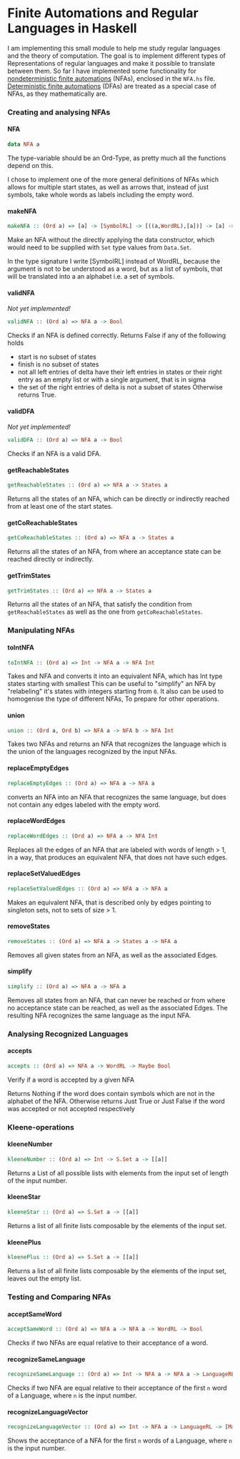 <!--
Copyright: (c) 2023, Alrik Neumann
GNU General Public License v3.0+ (see LICENSE.txt or https://www.gnu.org/licenses/gpl-3.0.txt)
-->

# Finite Automations and Regular Languages in Haskell

I am implementing this small module to help me study regular languages and the theory of computation.
The goal is to implement different types of Representations of regular languages and make it possible to translate between them.
So far I have implemented some functionality for [nondeterministic finite automations](https://en.wikipedia.org/wiki/Nondeterministic_finite_automaton) (NFAs), enclosed in the `NFA.hs` file. [Deterministic finite automations](https://en.wikipedia.org/wiki/Deterministic_finite_automaton) (DFAs) are treated as a special case of NFAs, as they mathematically are.

### Creating and analysing NFAs

#### NFA
```haskell
data NFA a
```
The type-variable should be an Ord-Type, as pretty much all the functions depend on this.

I chose to implement one of the more general definitions of NFAs which allows for multiple start states, as well as arrows that, instead of just symbols, take whole words as labels including the empty word. 


#### makeNFA
```haskell
makeNFA :: (Ord a) => [a] -> [SymbolRL] -> [((a,WordRL),[a])] -> [a] -> [a] -> Maybe (NFA a)
```

Make an NFA without the directly applying the data constructor, which would need to be supplied with `Set` type values from `Data.Set`.

In the type signature I write [SymbolRL] instead of WordRL, because the argument is
not to be understood as a word, but as a list of symbols, that will be translated into a
an alphabet i.e. a set of symbols.

#### validNFA
*Not yet implemented!*
```haskell
validNFA :: (Ord a) => NFA a -> Bool
```
Checks if an NFA is defined correctly.
Returns False if any of the following holds
- start is no subset of states
- finish is no subset of states
- not all left entries of delta have their left entries in states or their right entry as an empty
  list or with a single argument, that is in sigma
- the set of the right entries of delta is not a subset of states
Otherwise returns True.

#### validDFA
*Not yet implemented!*
```haskell
validDFA :: (Ord a) => NFA a -> Bool
```
Checks if an NFA is a valid DFA.

#### getReachableStates
```haskell
getReachableStates :: (Ord a) => NFA a -> States a
```
Returns all the states of an NFA, which can be directly or indirectly reached from at least one of the start states.

#### getCoReachableStates
```haskell
getCoReachableStates :: (Ord a) => NFA a -> States a
```
Returns all the states of an NFA, from where an acceptance state can be reached directly or indirectly.

#### getTrimStates
```haskell
getTrimStates :: (Ord a) => NFA a -> States a
```
Returns all the states of an NFA, that satisfy the condition from `getReachableStates` as well as the one from `getCoReachableStates`.

### Manipulating NFAs

#### toIntNFA
```haskell
toIntNFA :: (Ord a) => Int -> NFA a -> NFA Int
```
Takes and NFA and converts it into an equivalent NFA, which has Int type states starting with smallest
This can be useful to "simplify" an NFA by "relabeling" it's states with integers starting from `0`.
It also can be used to homogenise the type of different NFAs, To prepare for other operations.

#### union
```haskell
union :: (Ord a, Ord b) => NFA a -> NFA b -> NFA Int
```
Takes two NFAs and returns an NFA that recognizes the language which is the union of the languages recognized by the input NFAs.

#### replaceEmptyEdges
```haskell
replaceEmptyEdges :: (Ord a) => NFA a -> NFA a
```
converts an NFA into an NFA that recognizes the same language, but does not contain any edges labeled with the empty word.

#### replaceWordEdges
```haskell
replaceWordEdges :: (Ord a) => NFA a -> NFA Int
```
Replaces all the edges of an NFA that are labeled with words of length > 1, in a way, that produces an equivalent NFA, that does not have such edges.

#### replaceSetValuedEdges
```haskell
replaceSetValuedEdges :: (Ord a) => NFA a -> NFA a
```
Makes an equivalent NFA, that is described only by edges pointing to singleton sets, not to sets of size > 1.

#### removeStates
```haskell
removeStates :: (Ord a) => NFA a -> States a -> NFA a
```
Removes all given states from an NFA, as well as the associated Edges.

#### simplify
```haskell
simplify :: (Ord a) => NFA a -> NFA a
```
Removes all states from an NFA, that can never be reached or from where no acceptance state can be reached, as well as the associated Edges. The resulting NFA recognizes the same language as the input NFA.

### Analysing Recognized Languages

#### accepts
```haskell
accepts :: (Ord a) => NFA a -> WordRL -> Maybe Bool
```
Verify if a word is accepted by a given NFA

Returns Nothing if the word does contain symbols which are not in the alphabet of the NFA.
Otherwise returns Just True or Just False if the word was accepted or not accepted respectively

### Kleene-operations

#### kleeneNumber
```haskell
kleeneNumber :: (Ord a) => Int -> S.Set a -> [[a]]
```
Returns a List of all possible lists with elements from the input set of length of the input number.

#### kleeneStar
```haskell
kleeneStar :: (Ord a) => S.Set a -> [[a]]
```
Returns a list of all finite lists composable by the elements of the input set.

#### kleenePlus
```haskell
kleenePlus :: (Ord a) => S.Set a -> [[a]]
```
Returns a list of all finite lists composable by the elements of the input set, leaves out the empty list.

### Testing and Comparing NFAs

#### acceptSameWord
```haskell
acceptSameWord :: (Ord a) => NFA a -> NFA a -> WordRL -> Bool
```
Checks if two NFAs are equal relative to their acceptance of a word.

#### recognizeSameLanguage
```haskell
recognizeSameLanguage :: (Ord a) => Int -> NFA a -> NFA a -> LanguageRL -> Bool
```
Checks if two NFA are equal relative to their acceptance of the first `n` word of a Language, where `n` is the input number.

#### recognizeLanguageVector
```haskell
recognizeLanguageVector :: (Ord a) => Int -> NFA a -> LanguageRL -> [Maybe Bool]
```
Shows the acceptance of a NFA for the first `n` words of a Language, where `n` is the input number.
